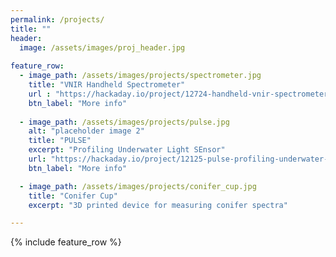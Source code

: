 ```yaml
---
permalink: /projects/
title: ""
header:
  image: /assets/images/proj_header.jpg
  
feature_row:
  - image_path: /assets/images/projects/spectrometer.jpg
    title: "VNIR Handheld Spectrometer"
    url : "https://hackaday.io/project/12724-handheld-vnir-spectrometer"
    btn_label: "More info"
   
  - image_path: /assets/images/projects/pulse.jpg
    alt: "placeholder image 2"
    title: "PULSE"
    excerpt: "Profiling Underwater Light SEnsor"
    url: "https://hackaday.io/project/12125-pulse-profiling-underwater-light-sensor"
    btn_label: "More info"

  - image_path: /assets/images/projects/conifer_cup.jpg
    title: "Conifer Cup"
    excerpt: "3D printed device for measuring conifer spectra"

---
```


{% include feature_row %}

